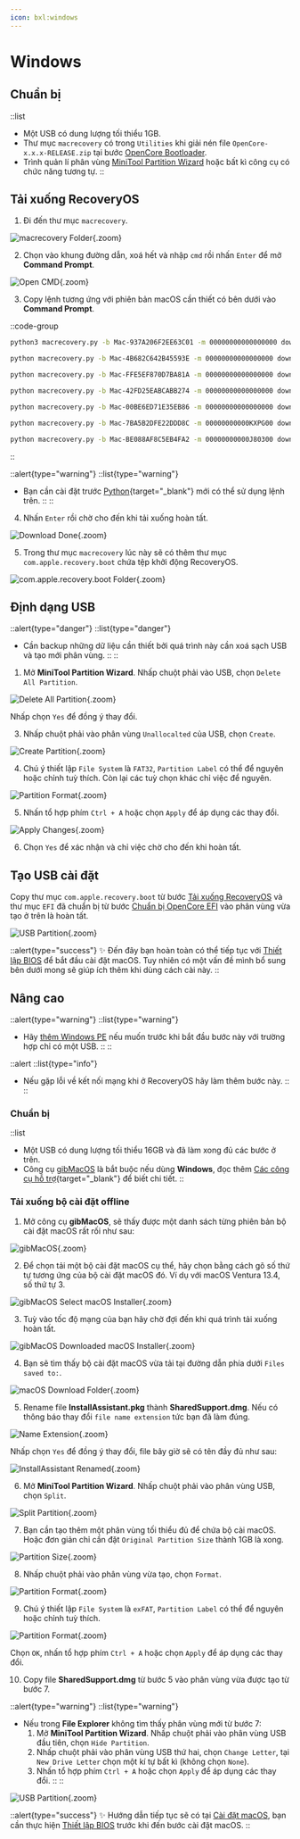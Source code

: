 ```yaml
---
icon: bxl:windows
---
```


# Windows

## Chuẩn bị

::list
- Một USB có dung lượng tối thiểu 1GB.
- Thư mục `macrecovery` có trong `Utilities` khi giải nén file `OpenCore-x.x.x-RELEASE.zip` tại bước [OpenCore Bootloader](/gathering-files/opencore).
- Trình quản lí phân vùng [MiniTool Partition Wizard](https://www.partitionwizard.com/) hoặc bất kì công cụ có chức năng tương tự.
::

## Tải xuống RecoveryOS

1. Đi đến thư mục `macrecovery`.

![macrecovery Folder](https://i.imgur.com/1anUqDX.png){.zoom}

2. Chọn vào khung đường dẫn, xoá hết và nhập `cmd` rồi nhấn `Enter` để mở **Command Prompt**.

![Open CMD](https://i.imgur.com/HH5xMzN.png){.zoom}

3. Copy lệnh tương ứng với phiên bản macOS cần thiết có bên dưới vào **Command Prompt**.

::code-group
  ```bash [macOS Sonoma 14]
  python3 macrecovery.py -b Mac-937A206F2EE63C01 -m 00000000000000000 download
  ```
  ```bash [macOS Ventura 13]
  python macrecovery.py -b Mac-4B682C642B45593E -m 00000000000000000 download
  ```
  ```bash [macOS Monterey 12]
  python macrecovery.py -b Mac-FFE5EF870D7BA81A -m 00000000000000000 download
  ```
  ```bash [macOS Big Sur 11]
  python macrecovery.py -b Mac-42FD25EABCABB274 -m 00000000000000000 download
  ```
  ```bash [macOS Catalina 10.15]
  python macrecovery.py -b Mac-00BE6ED71E35EB86 -m 00000000000000000 download
  ```
  ```bash [macOS Mojave 10.14]
  python macrecovery.py -b Mac-7BA5B2DFE22DDD8C -m 00000000000KXPG00 download
  ```
  ```bash [macOS High Sierra 10.13]
  python macrecovery.py -b Mac-BE088AF8C5EB4FA2 -m 00000000000J80300 download
  ```
::

::alert{type="warning"}
::list{type="warning"}
- Bạn cần cài đặt trước [Python](https://www.python.org/){target="_blank"} mới có thể sử dụng lệnh trên.
::
::

4. Nhấn `Enter` rồi chờ cho đến khi tải xuống hoàn tất.

![Download Done](https://i.imgur.com/dKl0joZ.png){.zoom}

5. Trong thư mục `macrecovery` lúc này sẽ có thêm thư mục `com.apple.recovery.boot` chứa tệp khởi động RecoveryOS.

![com.apple.recovery.boot Folder](https://i.imgur.com/POaTAuN.png){.zoom}

## Định dạng USB

::alert{type="danger"}
::list{type="danger"}
- Cần backup những dữ liệu cần thiết bởi quá trình này cần xoá sạch USB và tạo mới phân vùng.
::
::

1. Mở **MiniTool Partition Wizard**. Nhấp chuột phải vào USB, chọn `Delete All Partition`.

![Delete All Partition](https://i.imgur.com/5uhvN58.png){.zoom}

Nhấp chọn `Yes` để đồng ý thay đổi.

3. Nhấp chuột phải vào phân vùng `Unallocalted` của USB, chọn `Create`.

![Create Partition](https://i.imgur.com/W3Cxy80.png){.zoom}

4. Chú ý thiết lập `File System` là `FAT32`, `Partition Label` có thể để nguyên hoặc chỉnh tuỳ thích. Còn lại các tuỳ chọn khác chỉ việc để nguyên. 

![Partition Format](https://i.imgur.com/QLqgo88.png){.zoom}

5. Nhấn tổ hợp phím `Ctrl + A` hoặc chọn `Apply` để áp dụng các thay đổi.

![Apply Changes](https://i.imgur.com/5MRpBtd.png){.zoom}

6. Chọn `Yes` để xác nhận và chỉ việc chờ cho đến khi hoàn tất.

## Tạo USB cài đặt

Copy thư mục `com.apple.recovery.boot` từ bước [Tải xuống RecoveryOS](#tải-xuống-recoveryos) và thư mục `EFI` đã chuẩn bị từ bước [Chuẩn bị OpenCore EFI](/gathering-files) vào phân vùng vừa tạo ở trên là hoàn tất.

![USB Partition](https://i.imgur.com/yQIav0e.png){.zoom}

::alert{type="success"}
✨ Đến đây bạn hoàn toàn có thể tiếp tục với [Thiết lập BIOS](/install-macos/setup-bios) để bắt đầu cài đặt macOS. Tuy nhiên có một vấn đề mình bổ sung bên dưới mong sẽ giúp ích thêm  khi dùng cách cài này.
::

## Nâng cao

::alert{type="warning"}
::list{type="warning"}
- Hãy [thêm Windows PE](/install-macos/windows-pe) nếu muốn trước khi bắt đầu bước này với trường hợp chỉ có một USB.
::
::

::alert
::list{type="info"}
- Nếu gặp lỗi về kết nối mạng khi ở RecoveryOS hãy làm thêm bước này.
::
::

### Chuẩn bị

::list
- Một USB có dung lượng tối thiểu 16GB và đã làm xong đủ các bước ở trên.
- Công cụ [gibMacOS](https://github.com/corpnewt/gibMacOS) là bắt buộc nếu dùng **Windows**, đọc thêm [Các công cụ hỗ trợ](/introduction/tools){target="_blank"} để biết chi tiết.
::

### Tải xuống bộ cài đặt offline

1. Mở công cụ **gibMacOS**, sẽ thấy được một danh sách từng phiên bản bộ cài đặt macOS rất rối như sau:

![gibMacOS](https://i.imgur.com/T4i3AdF.png){.zoom}

2. Để chọn tải một bộ cài đặt macOS cụ thể, hãy chọn bằng cách gõ số thứ tự tương ứng của bộ cài đặt macOS đó. Ví dụ với macOS Ventura 13.4, số thứ tự 3.

![gibMacOS Select macOS Installer](https://i.imgur.com/ByqfRjx.png){.zoom}

3. Tuỳ vào tốc độ mạng của bạn hãy chờ đợi đến khi quá trình tải xuống hoàn tất.

![gibMacOS Downloaded macOS Installer](https://i.imgur.com/X9LM0GJ.png){.zoom}

4. Bạn sẽ tìm thấy bộ cài đặt macOS vừa tải tại đường dẫn phía dưới `Files saved to:`.

![macOS Download Folder](https://i.imgur.com/nHWM1NF.png){.zoom}

5. Rename file **InstallAssistant.pkg** thành **SharedSupport.dmg**. Nếu có thông báo thay đổi `file name extension` tức bạn đã làm đúng.

![Name Extension](https://i.imgur.com/aS2WIJl.png){.zoom}

Nhấp chọn `Yes` để đồng ý thay đổi, file bây giờ sẽ có tên đầy đủ như sau:

![InstallAssistant Renamed](https://i.imgur.com/yEyOJYn.png){.zoom}

6. Mở **MiniTool Partition Wizard**. Nhấp chuột phải vào phân vùng USB, chọn `Split`.

![Split Partition](https://i.imgur.com/fl04HnX.png){.zoom}

7. Bạn cần tạo thêm một phân vùng tối thiểu đủ để chứa bộ cài macOS. Hoặc đơn giản chỉ cần đặt `Original Partition Size` thành 1GB là xong.

![Partition Size](https://i.imgur.com/T41Zko7.png){.zoom}

8. Nhấp chuột phải vào phân vùng vừa tạo, chọn `Format`.

![Partition Format](https://i.imgur.com/pqmT4sU.png){.zoom}

9. Chú ý thiết lập `File System` là `exFAT`, `Partition Label` có thể để nguyên hoặc chỉnh tuỳ thích.

![Partition Format](https://i.imgur.com/dfx41jS.png){.zoom}

Chọn `OK`, nhấn tổ hợp phím `Ctrl + A` hoặc chọn `Apply` để áp dụng các thay đổi.

10. Copy file **SharedSupport.dmg** từ bước 5 vào phân vùng vừa được tạo từ bước 7.

::alert{type="warning"}
::list{type="warning"}
- Nếu trong **File Explorer** không tìm thấy phân vùng mới từ bước 7:
  1. Mở **MiniTool Partition Wizard**. Nhấp chuột phải vào phân vùng USB đầu tiên, chọn `Hide Partition`.
  2. Nhấp chuột phải vào phân vùng USB thứ hai, chọn `Change Letter`, tại `New Drive Letter` chọn một kí tự bất kì (không chọn `None`).
  2. Nhấn tổ hợp phím `Ctrl + A` hoặc chọn `Apply` để áp dụng các thay đổi.
::
::

![USB Partition](https://i.imgur.com/r9fDLIb.png){.zoom}

::alert{type="success"}
✨ Hướng dẫn tiếp tục sẽ có tại [Cài đặt macOS](/install-macos/install-macos), bạn cần thực hiện [Thiết lập BIOS](/install-macos/setup-bios) trước khi đến bước cài đặt macOS.
::